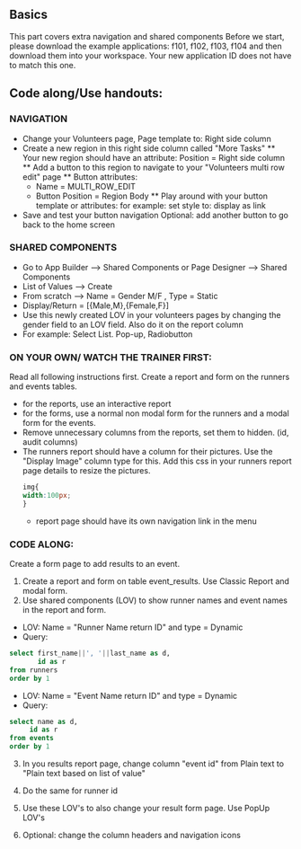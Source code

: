 ## Basics

This part covers extra navigation and shared components
Before we start, please download the example applications: f101, f102, f103, f104 and then download them into your workspace. Your new application ID does not have to match this one.

## Code along/Use handouts:

### NAVIGATION
- Change your Volunteers page, Page template to: Right side column
- Create a new region in this right side column called "More Tasks"
** Your new region should have an attribute: Position = Right side column
** Add a button to this region to navigate to your "Volunteers multi row edit" page
** Button attributes:
  - Name = MULTI_ROW_EDIT
  - Button Position = Region Body
** Play around with your button template or attributes: for example: set style to: display as link
- Save and test your button navigation
Optional: add another button to go back to the home screen

### SHARED COMPONENTS
- Go to App Builder --> Shared Components or Page Designer --> Shared Components
- List of Values --> Create 
- From scratch --> Name = Gender M/F , Type = Static
- Display/Return = [{Male,M},{Female,F}]
- Use this newly created LOV in your volunteers pages by changing the gender field to an LOV field. Also do it on the report column
- For example: Select List. Pop-up, Radiobutton

### ON YOUR OWN/ WATCH THE TRAINER FIRST:
Read all following instructions first.
Create a report and form on the runners and events tables.
* for the reports, use an interactive report
* for the forms, use a normal non modal form for the runners and a modal form for the events.
* Remove unnecessary columns from the reports, set them to hidden. (id, audit columns)
* The runners report should have a column for their pictures. Use the "Display Image" column type for this. Add this css in your runners report page details to resize the pictures.
     ```` css
     img{
     width:100px;
     }
     ````
  *  report page should have its own navigation link in the menu

### CODE ALONG:
Create a form page to add results to an event.
1. Create a report and form on table event_results. Use Classic Report and modal form.
2. Use shared components (LOV) to show runner names and event names in the report and form.
  * LOV: Name = "Runner Name return ID" and type = Dynamic
  * Query:
  ```` sql
  select first_name||', '||last_name as d,
         id as r
  from runners
  order by 1
  ````
  * LOV: Name = "Event Name return ID" and type = Dynamic
  * Query:
  ```` sql
  select name as d,
       id as r
  from events
  order by 1
  ````
3. In you results report page, change column "event id" from Plain text to "Plain text based on list of value"
4. Do the same for runner id
5. Use these LOV's to also change your result form page. Use PopUp LOV's

6. Optional: change the column headers and navigation icons







